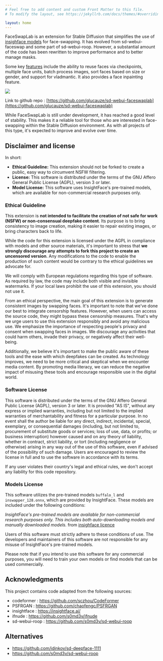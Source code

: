```yaml
---
# Feel free to add content and custom Front Matter to this file.
# To modify the layout, see https://jekyllrb.com/docs/themes/#overriding-theme-defaults

layout: home
---
```


FaceSwapLab is an extension for Stable Diffusion that simplifies the use of [insighface models](https://insightface.ai/) for face-swapping. It has evolved from sd-webui-faceswap and some part of sd-webui-roop. However, a substantial amount of the code has been rewritten to improve performance and to better manage masks.

Some key [features](features) include the ability to reuse faces via checkpoints, multiple face units, batch process images, sort faces based on size or gender, and support for vladmantic. It also provides a face inpainting feature.

![](/assets/images/main_interface.png)

Link to github repo : [https://github.com/glucauze/sd-webui-faceswaplab](https://github.com/glucauze/sd-webui-faceswaplab)

While FaceSwapLab is still under development, it has reached a good level of stability. This makes it a reliable tool for those who are interested in face-swapping within the Stable Diffusion environment. As with all projects of this type, it's expected to improve and evolve over time.


## Disclaimer and license

In short:

+ **Ethical Guideline:** This extension should not be forked to create a public, easy way to circumvent NSFW filtering.
+ **License:** This software is distributed under the terms of the GNU Affero General Public License (AGPL), version 3 or later.
+ **Model License:** This software uses InsightFace's pre-trained models, which are available for non-commercial research purposes only.

### Ethical Guideline

This extension is **not intended to facilitate the creation of not safe for work (NSFW) or non-consensual deepfake content**. Its purpose is to bring consistency to image creation, making it easier to repair existing images, or bring characters back to life.

While the code for this extension is licensed under the AGPL in compliance with models and other source materials, it's important to stress that **we strongly discourage any attempts to fork this project to create an uncensored version**. Any modifications to the code to enable the production of such content would be contrary to the ethical guidelines we advocate for.

We will comply with European regulations regarding this type of software. As required by law, the code may include both visible and invisible watermarks. If your local laws prohibit the use of this extension, you should not use it.

From an ethical perspective, the main goal of this extension is to generate consistent images by swapping faces. It's important to note that we've done our best to integrate censorship features. However, when users can access the source code, they might bypass these censorship measures. That's why we urge users to use this extension responsibly and avoid any malicious use. We emphasize the importance of respecting people's privacy and consent when swapping faces in images. We discourage any activities that could harm others, invade their privacy, or negatively affect their well-being.

Additionally, we believe it's important to make the public aware of these tools and the ease with which deepfakes can be created. As technology improves, we need to be more critical and skeptical when we encounter media content. By promoting media literacy, we can reduce the negative impact of misusing these tools and encourage responsible use in the digital world.

### Software License

This software is distributed under the terms of the GNU Affero General Public License (AGPL), version 3 or later. It is provided "AS IS", without any express or implied warranties, including but not limited to the implied warranties of merchantability and fitness for a particular purpose. In no event shall the author be liable for any direct, indirect, incidental, special, exemplary, or consequential damages (including, but not limited to, procurement of substitute goods or services; loss of use, data, or profits; or business interruption) however caused and on any theory of liability, whether in contract, strict liability, or tort (including negligence or otherwise) arising in any way out of the use of this software, even if advised of the possibility of such damage. Users are encouraged to review the license in full and to use the software in accordance with its terms.

If any user violates their country's legal and ethical rules, we don't accept any liability for this code repository.

### Models License

This software utilizes the pre-trained models `buffalo_l` and `inswapper_128.onnx`, which are provided by InsightFace. These models are included under the following conditions:

_InsightFace's pre-trained models are available for non-commercial research purposes only. This includes both auto-downloading models and manually downloaded models._ from [insighface licence](https://github.com/deepinsight/insightface/tree/master/python-package)

Users of this software must strictly adhere to these conditions of use. The developers and maintainers of this software are not responsible for any misuse of InsightFace's pre-trained models.

Please note that if you intend to use this software for any commercial purposes, you will need to train your own models or find models that can be used commercially.

## Acknowledgments

This project contains code adapted from the following sources:
+ codeformer : https://github.com/sczhou/CodeFormer
+ PSFRGAN : https://github.com/chaofengc/PSFRGAN
+ insightface : https://insightface.ai/
+ ifnude : https://github.com/s0md3v/ifnude
+ sd-webui-roop : https://github.com/s0md3v/sd-webui-roop

## Alternatives

+ https://github.com/idinkov/sd-deepface-1111
+ https://github.com/s0md3v/sd-webui-roop

